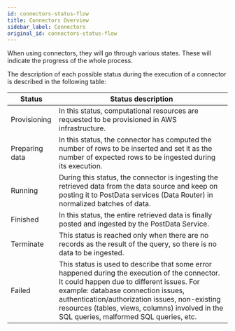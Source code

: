 ```yaml
---
id: connectors-status-flow
title: Connectors Overview
sidebar_label: Connectors
original_id: connectors-status-flow
---
```

<div style={{textAlign: "justify"}}>

When using connectors, they will go through various states. These will indicate the progress of the whole process.

The description of each possible status during the execution of a connector is described in the following table:

| Status         | Status description                                                                                                                                                                                                                                                                                                              |
| -------------- | ------------------------------------------------------------------------------------------------------------------------------------------------------------------------------------------------------------------------------------------------------------------------------------------------------------------------------- |
| Provisioning   | In this status, computational resources are requested to be provisioned in AWS infrastructure.                                                                                                                                                                                                                                  |
| Preparing data | In this status, the connector has computed the number of rows to be inserted and set it as the number of expected rows to be ingested during its execution.                                                                                                                                                                     |
| Running        | During this status, the connector is ingesting the retrieved data from the data source and keep on posting it to PostData services (Data Router) in normalized batches of data.                                                                                                                                                 |
| Finished       | In this status, the entire retrieved data is finally posted and ingested by the PostData Service.                                                                                                                                                                                                                               |
| Terminate      | This status is reached only when there are no records as the result of the query, so there is no data to be ingested.                                                                                                                                                                                                           |
| Failed         | This status is used to describe that some error happened during the execution of the connector. It could happen due to different issues. For example: database connection issues, authentication/authorization issues, non-existing resources (tables, views, columns) involved in the SQL queries, malformed SQL queries, etc. |
</div>